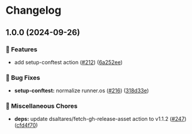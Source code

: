 # Changelog

## 1.0.0 (2024-09-26)


### 🎉 Features

* add setup-conftest action ([#212](https://github.com/grafana/shared-workflows/issues/212)) ([6a252ee](https://github.com/grafana/shared-workflows/commit/6a252ee32cc3109533ce51789842d3ed78e6abf2))


### 🐛 Bug Fixes

* **setup-conftest:** normalize runner.os ([#216](https://github.com/grafana/shared-workflows/issues/216)) ([318d33e](https://github.com/grafana/shared-workflows/commit/318d33e1f443b2f511a21593f1945e9e026c86d0))


### 🔧 Miscellaneous Chores

* **deps:** update dsaltares/fetch-gh-release-asset action to v1.1.2 ([#247](https://github.com/grafana/shared-workflows/issues/247)) ([cfd4f70](https://github.com/grafana/shared-workflows/commit/cfd4f702bf0e979fe1f3d074154ab1616a7c4d75))
